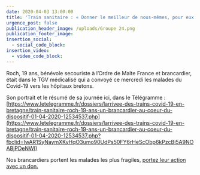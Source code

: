 ```yaml
---
date: 2020-04-03 13:00:00
title: 'Train sanitaire : « Donner le meilleur de nous-mêmes, pour eux »'
urgence_post: false
publication_header_image: /uploads/Groupe 24.png
publication_footer_image:
insertion_social:
  - social_code_block:
insertion_video:
  - video_code_block:
---
```


Roch, 19 ans, b&eacute;n&eacute;vole secouriste &agrave; l’Ordre de Malte France et brancardier, &eacute;tait dans le TGV m&eacute;dicalis&eacute; qui a convoy&eacute; ce mercredi les malades du Covid-19 vers les h&ocirc;pitaux bretons.&nbsp;

Son portrait et le r&eacute;sum&eacute; de sa journ&eacute;e ici, dans le T&eacute;l&eacute;gramme : [https://www.letelegramme.fr/dossiers/larrivee-des-trains-covid-19-en-bretagne/train-sanitaire-roch-19-ans-un-brancardier-au-coeur-du-dispositif-01-04-2020-12534537.php](https://www.letelegramme.fr/dossiers/larrivee-des-trains-covid-19-en-bretagne/train-sanitaire-roch-19-ans-un-brancardier-au-coeur-du-dispositif-01-04-2020-12534537.php?fbclid=IwAR1SyNaymXKyHqO3umo90UdPs50FY6rHeScObp6kPzcBi5A9NOABjPDeNWI)

Nos brancardiers portent les malades les plus fragiles, [portez leur action avec un don.](https://don.ordredemaltefrance.org/?cid=11&amp;reserved_code_origine=Webcovid)